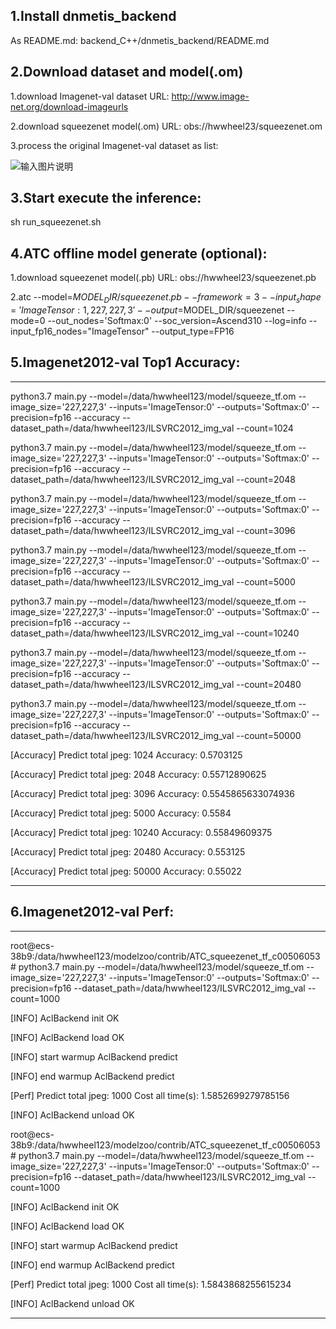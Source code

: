 ## 1.Install dnmetis_backend

As README.md:
backend_C++/dnmetis_backend/README.md

## 2.Download dataset and model(.om)

1.download  Imagenet-val dataset URL: http://www.image-net.org/download-imageurls

2.download  squeezenet model(.om) URL: obs://hwwheel23/squeezenet.om 

3.process the original Imagenet-val dataset as list:

![输入图片说明](https://images.gitee.com/uploads/images/2020/0918/234302_a572d632_5418572.jpeg "无标题.jpg")



## 3.Start execute the inference:

sh run_squeezenet.sh


## 4.ATC offline model generate (optional):

1.download  squeezenet model(.pb) URL: obs://hwwheel23/squeezenet.pb 

2.atc --model=$MODEL_DIR/squeezenet.pb --framework=3 --input_shape='ImageTensor:1,227,227,3' --output=$MODEL_DIR/squeezenet --mode=0 --out_nodes='Softmax:0' --soc_version=Ascend310  --log=info --input_fp16_nodes="ImageTensor" --output_type=FP16

## 5.Imagenet2012-val Top1 Accuracy:

--------------------------------------------------------------------------------------------------------------------

python3.7 main.py --model=/data/hwwheel123/model/squeeze_tf.om --image_size='227,227,3' --inputs='ImageTensor:0' --outputs='Softmax:0' --precision=fp16 --accuracy     --dataset_path=/data/hwwheel123/ILSVRC2012_img_val --count=1024

python3.7 main.py --model=/data/hwwheel123/model/squeeze_tf.om --image_size='227,227,3' --inputs='ImageTensor:0' --outputs='Softmax:0' --precision=fp16 --accuracy     --dataset_path=/data/hwwheel123/ILSVRC2012_img_val --count=2048

python3.7 main.py --model=/data/hwwheel123/model/squeeze_tf.om --image_size='227,227,3' --inputs='ImageTensor:0' --outputs='Softmax:0' --precision=fp16 --accuracy     --dataset_path=/data/hwwheel123/ILSVRC2012_img_val --count=3096

python3.7 main.py --model=/data/hwwheel123/model/squeeze_tf.om --image_size='227,227,3' --inputs='ImageTensor:0' --outputs='Softmax:0' --precision=fp16 --accuracy     --dataset_path=/data/hwwheel123/ILSVRC2012_img_val --count=5000

python3.7 main.py --model=/data/hwwheel123/model/squeeze_tf.om --image_size='227,227,3' --inputs='ImageTensor:0' --outputs='Softmax:0' --precision=fp16 --accuracy     --dataset_path=/data/hwwheel123/ILSVRC2012_img_val --count=10240

python3.7 main.py --model=/data/hwwheel123/model/squeeze_tf.om --image_size='227,227,3' --inputs='ImageTensor:0' --outputs='Softmax:0' --precision=fp16 --accuracy     --dataset_path=/data/hwwheel123/ILSVRC2012_img_val --count=20480

python3.7 main.py --model=/data/hwwheel123/model/squeeze_tf.om --image_size='227,227,3' --inputs='ImageTensor:0' --outputs='Softmax:0' --precision=fp16 --accuracy     --dataset_path=/data/hwwheel123/ILSVRC2012_img_val --count=50000

[Accuracy] Predict total jpeg: 1024  Accuracy:  0.5703125

[Accuracy] Predict total jpeg: 2048  Accuracy:  0.55712890625

[Accuracy] Predict total jpeg: 3096  Accuracy:  0.5545865633074936

[Accuracy] Predict total jpeg: 5000  Accuracy:  0.5584

[Accuracy] Predict total jpeg: 10240  Accuracy:  0.55849609375

[Accuracy] Predict total jpeg: 20480  Accuracy:  0.553125

[Accuracy] Predict total jpeg: 50000  Accuracy:  0.55022


--------------------------------------------------------------------------------------------------------------------

## 6.Imagenet2012-val Perf:

--------------------------------------------------------------------------------------------------------------------

root@ecs-38b9:/data/hwwheel123/modelzoo/contrib/ATC_squeezenet_tf_c00506053# python3.7 main.py --model=/data/hwwheel123/model/squeeze_tf.om --image_size='227,227,3' --inputs='ImageTensor:0' --outputs='Softmax:0' --precision=fp16 --dataset_path=/data/hwwheel123/ILSVRC2012_img_val --count=1000

[INFO] AclBackend init OK

[INFO] AclBackend load OK

[INFO] start warmup AclBackend predict

[INFO] end warmup AclBackend predict

[Perf] Predict total jpeg: 1000  Cost all time(s):  1.5852699279785156

[INFO] AclBackend unload OK

root@ecs-38b9:/data/hwwheel123/modelzoo/contrib/ATC_squeezenet_tf_c00506053# python3.7 main.py --model=/data/hwwheel123/model/squeeze_tf.om --image_size='227,227,3' --inputs='ImageTensor:0' --outputs='Softmax:0' --precision=fp16 --dataset_path=/data/hwwheel123/ILSVRC2012_img_val --count=1000

[INFO] AclBackend init OK

[INFO] AclBackend load OK

[INFO] start warmup AclBackend predict

[INFO] end warmup AclBackend predict

[Perf] Predict total jpeg: 1000  Cost all time(s):  1.5843868255615234

[INFO] AclBackend unload OK



--------------------------------------------------------------------------------------------------------------------


